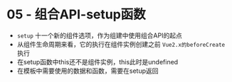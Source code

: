# 05 - 组合API-setup函数

- `setup` 十一个新的组件选项，作为组建中使用组合API的起点
- 从组件生命周期来看，它的执行在组件实例创建之前 `Vue2.x的beforeCreate`执行
- 在setup函数中this还不是组件实例，this此时是undefined
- 在模板中需要使用的数据和函数，需要在setup返回


